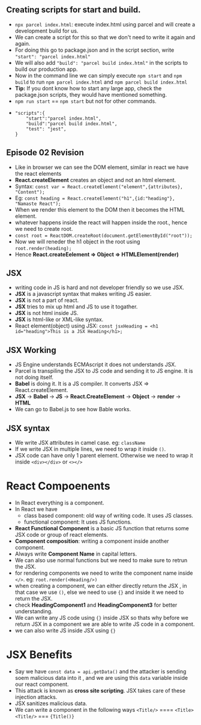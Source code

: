 ## Creating scripts for start and build.

- `npx parcel index.html`: execute index.html using parcel and will create a development build for us.
- We can create a script for this so that we don't need to write it again and again.
- For doing this go to package.json and in the script section, write `"start": "parcel index.html"`
- We will also add `"build": "parcel build index.html"` in the scripts to build our production app.
- Now in the command line we can simply execute `npm start` and `npm build` to run `npm parcel index.html` and `npm parcel build index.html`
- **Tip:** If you dont know how to start any large app, check the package.json scripts, they would have mentioned something.
- `npm run start` == `npm start` but not for other commands.
-   ```
    "scripts":{
        "start":"parcel index.html",
        "build":"parcel build index.html",
        "test": "jest",
    }
    ```

## Episode 02 Revision

- Like in browser we can see the DOM element, similar in react we have the react elements
- **React.createElement** creates an object and not an html element.
- Syntax: `const var = React.createElement("element",{attributes}, "Content");`
- Eg: `const heading = React.createElement("h1",{id:"heading"}, "Namaste React");`
- When we render this element to the DOM then it becomes the HTML element.
- whatever happens inside the react will happen inside the root., hence we need to create root.
- `const root = ReactDOM.createRoot(document.getElementById("root"));`
- Now we will reneder the h1 object in the root using `root.render(heading);`
- Hence **React.createEelement => Object => HTMLElement(render)**

## JSX

- writing code in JS is hard and not developer friendly so we use JSX.
- **JSX** is a javascript syntax that makes writing JS easier.
- **JSX** is not a part of react. 
- **JSX** tries to mix up html and JS to use it togather.
- **JSX** is not html inside JS.
- **JSX** is html-like or XML-like syntax.
- React element(object) using JSX: `const jsxHeading = <h1 id="heading">This is a JSX Heading</h1>;` 

## JSX Working

- JS Engine understands ECMAscript it does not understands JSX.
- Parcel is transpiling the JSX to JS code and sending it to JS engine. It is not doing itself.
- **Babel** is doing it. It is a JS compiler. It converts JSX => React.createElement.
- **JSX** -> **Babel** -> **JS** -> **React.CreateElement** -> **Object** -> **render** -> **HTML**
- We can go to Babel.js to see how Bable works.

## JSX syntax

- We write JSX attributes in camel case. eg: `className`
- If we write JSX in multiple lines, we need to wrap it inside `()`.
- JSX code can have only 1 parent element. Otherwise we need to wrap it inside `<div></div>` or `<></>`

# React Compoenents

- In React everything is a component.
- In React we have 
    - class based component: old way of writing code. It uses JS classes.
    - functional component: It uses JS functions.
- **React Functional Component** is a basic JS function that returns some JSX code or group of react elements.
- **Component composition**: writing a component inside another component.
- Always write **Component Name** in capital letters. 
- We can also use normal functions but we need to make sure to retrun the JSX.
- for rendering components we need to write the component name inside `</>`. eg: `root.render(<Heading/>)`
- when creating a component, we can either directly return the JSX , in that case we use `()`, else we need to use `{}` and inside it we need to return the JSX.
- check **HeadingComponent1** and **HeadingComponent3** for better understanding.
- We can write any JS code using `{}` inside JSX so thats why before we return JSX in a component we are able to write JS code  in a component.
- we can also write JS inside JSX using `{}`

# JSX Benefits

- Say we have `const data = api.getData()` and the attacker is sending soem malicious data into it , and we are using this `data` variable inside our react component.
- This attack is known as **cross site scripting**. JSX takes care of these injection attacks.
- JSX sanitizes malicious data.
- We can write a component in the following ways `<Title/>` ==== `<Title><Title/>` === `{Title()}`






